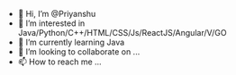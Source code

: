 - 👋 Hi, I’m @Priyanshu
- 👀 I’m interested in Java/Python/C++/HTML/CSS/Js/ReactJS/Angular/V/GO
- 🌱 I’m currently learning Java
- 💞️ I’m looking to collaborate on ...
- 📫 How to reach me ...

<!---
UdemyLearner/UdemyLearner is a ✨ special ✨ repository because its `README.md` (this file) appears on your GitHub profile.
You can click the Preview link to take a look at your changes.
--->
